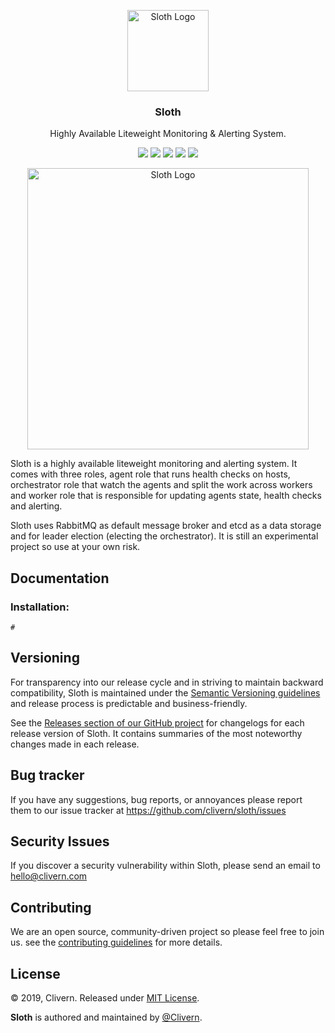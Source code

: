 <p align="center">
    <img alt="Sloth Logo" src="https://raw.githubusercontent.com/Clivern/Sloth/master/assets/img/logo.png" width="130" />
    <h3 align="center">Sloth</h3>
    <p align="center">Highly Available Liteweight Monitoring & Alerting System.</p>
    <p align="center">
        <a href="https://godoc.org/github.com/clivern/sloth"><img src="https://godoc.org/github.com/clivern/sloth?status.svg"></a>
        <a href="https://travis-ci.org/Clivern/Sloth"><img src="https://travis-ci.org/Clivern/Sloth.svg?branch=master"></a>
        <a href="https://github.com/Clivern/Sloth/releases"><img src="https://img.shields.io/badge/Version-0.0.1-red.svg"></a>
        <a href="https://goreportcard.com/report/github.com/Clivern/Sloth"><img src="https://goreportcard.com/badge/github.com/Clivern/Sloth?v=0.0.1"></a>
        <a href="https://github.com/Clivern/Sloth/blob/master/LICENSE"><img src="https://img.shields.io/badge/LICENSE-MIT-orange.svg"></a>
    </p>
</p>

<p align="center">
    <img alt="Sloth Logo" src="https://raw.githubusercontent.com/Clivern/Sloth/master/assets/img/diagram.png" height="450" />
</p>


Sloth is a highly available liteweight monitoring and alerting system. It comes with three roles, agent role that runs health checks on hosts, orchestrator role that watch the agents and split the work across workers and worker role that is responsible for updating agents state, health checks and alerting.

Sloth uses RabbitMQ as default message broker and etcd as a data storage and for leader election (electing the orchestrator). It is still an experimental project so use at your own risk.


## Documentation

### Installation:

```golang
#
```


## Versioning

For transparency into our release cycle and in striving to maintain backward compatibility, Sloth is maintained under the [Semantic Versioning guidelines](https://semver.org/) and release process is predictable and business-friendly.

See the [Releases section of our GitHub project](https://github.com/clivern/sloth/releases) for changelogs for each release version of Sloth. It contains summaries of the most noteworthy changes made in each release.


## Bug tracker

If you have any suggestions, bug reports, or annoyances please report them to our issue tracker at https://github.com/clivern/sloth/issues


## Security Issues

If you discover a security vulnerability within Sloth, please send an email to [hello@clivern.com](mailto:hello@clivern.com)


## Contributing

We are an open source, community-driven project so please feel free to join us. see the [contributing guidelines](CONTRIBUTING.md) for more details.


## License

© 2019, Clivern. Released under [MIT License](https://opensource.org/licenses/mit-license.php).

**Sloth** is authored and maintained by [@Clivern](http://github.com/clivern).
